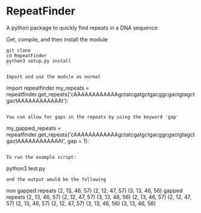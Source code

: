 # RepeatFinder
A python package to quickly find repeats in a DNA sequence

Get, compile, and then install the module
```
git clone
cd RepeatFinder
python3 setup.py install
``

Import and use the module as normal
```
import repeatfinder
my_repeats = repeatfinder.get_repeats('cAAAAAAAAAAAAgctatcgatgctgacggcgactgtagctgactAAAAAAAAAAAAt'):
```

You can allow for gaps in the repeats by using the keyword 'gap'
```
my_gapped_repeats = repeatfinder.get_repeats('cAAAAAAAAAAAAgctatcgatgctgacggcgactgtagctgactAAAAAAAAAAAAt', gap = 1):
```

To run the example script:
```
python3 test.py
```
and the output would be the following
```
non gapped repeats
(2, 13, 46, 57)
(2, 12, 47, 57)
(3, 13, 46, 56)
gapped repeats
(2, 13, 46, 57)
(2, 12, 47, 57)
(3, 13, 46, 56)
(2, 13, 46, 57)
(2, 12, 47, 57)
(2, 13, 46, 57)
(2, 12, 47, 57)
(3, 13, 46, 56)
(3, 13, 46, 56)
```
